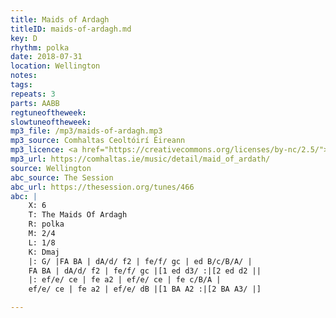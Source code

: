 ```yaml
---
title: Maids of Ardagh
titleID: maids-of-ardagh.md
key: D
rhythm: polka
date: 2018-07-31
location: Wellington 
notes:
tags: 
repeats: 3 
parts: AABB 
regtuneoftheweek:
slowtuneoftheweek:
mp3_file: /mp3/maids-of-ardagh.mp3
mp3_source: Comhaltas Ceoltóirí Éireann
mp3_licence: <a href="https://creativecommons.org/licenses/by-nc/2.5/">CC-BY-NC-2.5</a>
mp3_url: https://comhaltas.ie/music/detail/maid_of_ardath/
source: Wellington
abc_source: The Session
abc_url: https://thesession.org/tunes/466
abc: |
    X: 6
    T: The Maids Of Ardagh
    R: polka
    M: 2/4
    L: 1/8
    K: Dmaj
    |: G/ |FA BA | dA/d/ f2 | fe/f/ gc | ed B/c/B/A/ |
    FA BA | dA/d/ f2 | fe/f/ gc |[1 ed d3/ :|[2 ed d2 ||
    |: ef/e/ ce | fe a2 | ef/e/ ce | fe c/B/A |
    ef/e/ ce | fe a2 | ef/e/ dB |[1 BA A2 :|[2 BA A3/ |]

---
```

